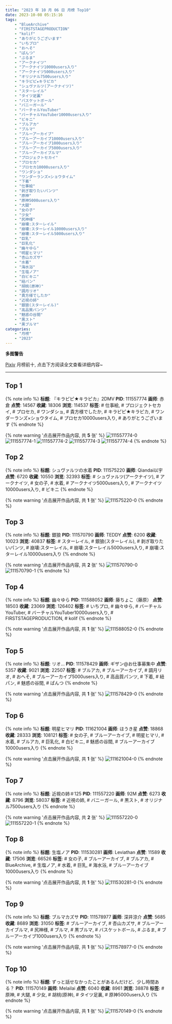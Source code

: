```yaml
---
title: "2023 年 10 月 06 日 月榜 Top10"
date: 2023-10-08 05:15:16
tags:
    - "BlueArchive"
    - "FIRSTSTAGEPRODUCTION"
    - "kolif"
    - "ありがとうございます"
    - "いちプロ"
    - "おへそ"
    - "ぱんつ"
    - "ぶるま"
    - "アークナイツ"
    - "アークナイツ10000users入り"
    - "アークナイツ5000users入り"
    - "オリジナル7500users入り"
    - "キラピピ★キラピカ"
    - "シュヴァルツ(アークナイツ)"
    - "スターレイル"
    - "タイツ足裏"
    - "バスケットボール"
    - "バニーガール"
    - "バーチャルYouTuber"
    - "バーチャルYouTuber10000users入り"
    - "ビキニ"
    - "ブルアカ"
    - "ブルマ"
    - "ブルーアーカイブ"
    - "ブルーアーカイブ10000users入り"
    - "ブルーアーカイブ1000users入り"
    - "ブルーアーカイブ5000users入り"
    - "ブルーアーカイブルマ"
    - "プロジェクトセカイ"
    - "プロセカ"
    - "プロセカ10000users入り"
    - "ワンダショ"
    - "ワンダーランズ×ショウタイム"
    - "下着"
    - "仕事絵"
    - "剥ぎ取りたいパンツ"
    - "原神"
    - "原神5000users入り"
    - "大腿"
    - "女の子"
    - "少女"
    - "尻神様"
    - "崩壊:スターレイル"
    - "崩壊:スターレイル10000users入り"
    - "崩壊:スターレイル5000users入り"
    - "巨乳"
    - "巨乳化"
    - "幽々ゆら"
    - "明星ヒマリ"
    - "杏山カズサ"
    - "水着"
    - "海水浴"
    - "生塩ノア"
    - "白ビキニ"
    - "紐パン"
    - "胡桃(原神)"
    - "調月リオ"
    - "貴方様でしたか"
    - "近視の姉"
    - "銀狼(スターレイル)"
    - "高品質パンツ"
    - "魅惑の谷間"
    - "黒スト"
    - "黒ブルマ"
categories:
    - "月榜"
    - "2023"
---
```


<i class="fa fa-triangle-exclamation"></i>**多图警告**<i class="fa fa-triangle-exclamation"></i>

[Pixiv](https://www.pixiv.net/) 月榜前十, 点击下方阅读全文查看详细内容~

<!-- more -->

---

## Top 1

{% note info %}
**标题**: 『キラピピ★キラピカ』2DMV
**PID**: 111557774 **画师**: 赤倉
**点赞**: 14567 **收藏**: 18306 **浏览**: 114537
**标签**: # 仕事絵, # プロジェクトセカイ, # プロセカ, # ワンダショ, # 貴方様でしたか, # キラピピ★キラピカ, # ワンダーランズ×ショウタイム, # プロセカ10000users入り, # ありがとうございます
{% endnote %}

{% note warning '点击展开作品内容, 共 **5** 张' %}
![111557774-0](https://i.pixiv.re/img-original/img/2023/09/09/00/09/53/111557774_p0.png)
![111557774-1](https://i.pixiv.re/img-original/img/2023/09/09/00/09/53/111557774_p1.png)
![111557774-2](https://i.pixiv.re/img-original/img/2023/09/09/00/09/53/111557774_p2.png)
![111557774-3](https://i.pixiv.re/img-original/img/2023/09/09/00/09/53/111557774_p3.png)
![111557774-4](https://i.pixiv.re/img-original/img/2023/09/09/00/09/53/111557774_p4.png)
{% endnote %}

## Top 2

{% note info %}
**标题**: シュヴァルツの水着
**PID**: 111575220 **画师**: Qiandai以宇
**点赞**: 6720 **收藏**: 10550 **浏览**: 32393
**标签**: # シュヴァルツ(アークナイツ), # アークナイツ, # 女の子, # 水着, # アークナイツ5000users入り, # アークナイツ10000users入り, # ビキニ
{% endnote %}

{% note warning '点击展开作品内容, 共 **1** 张' %}
![111575220-0](https://i.pixiv.re/img-original/img/2023/09/09/17/10/54/111575220_p0.png)
{% endnote %}

## Top 3

{% note info %}
**标题**: 銀狼
**PID**: 111570790 **画师**: TEDDY
**点赞**: 6200 **收藏**: 10023 **浏览**: 40837
**标签**: # スターレイル, # 銀狼(スターレイル), # 剥ぎ取りたいパンツ, # 崩壊:スターレイル, # 崩壊:スターレイル5000users入り, # 崩壊:スターレイル10000users入り
{% endnote %}

{% note warning '点击展开作品内容, 共 **2** 张' %}
![111570790-0](https://i.pixiv.re/img-original/img/2023/09/09/13/32/59/111570790_p0.jpg)
![111570790-1](https://i.pixiv.re/img-original/img/2023/09/09/13/32/59/111570790_p1.jpg)
{% endnote %}

## Top 4

{% note info %}
**标题**: 幽々ゆら
**PID**: 111588052 **画师**: 藤ちょこ（藤原）
**点赞**: 18503 **收藏**: 23069 **浏览**: 126402
**标签**: # いちプロ, # 幽々ゆら, # バーチャルYouTuber, # バーチャルYouTuber10000users入り, # FIRSTSTAGEPRODUCTION, # kolif
{% endnote %}

{% note warning '点击展开作品内容, 共 **1** 张' %}
![111588052-0](https://i.pixiv.re/img-original/img/2023/09/10/00/01/50/111588052_p0.png)
{% endnote %}

## Top 5

{% note info %}
**标题**: リオ...
**PID**: 111578429 **画师**: ギザン@お仕事募集中
**点赞**: 5357 **收藏**: 9021 **浏览**: 22507
**标签**: # ブルアカ, # ブルーアーカイブ, # 調月リオ, # おへそ, # ブルーアーカイブ5000users入り, # 高品質パンツ, # 下着, # 紐パン, # 魅惑の谷間, # ぱんつ
{% endnote %}

{% note warning '点击展开作品内容, 共 **1** 张' %}
![111578429-0](https://i.pixiv.re/img-original/img/2023/09/09/19/14/07/111578429_p0.png)
{% endnote %}

## Top 6

{% note info %}
**标题**: 明星ヒマリ
**PID**: 111621004 **画师**: ほうき星
**点赞**: 18868 **收藏**: 28333 **浏览**: 108121
**标签**: # 女の子, # ブルーアーカイブ, # 明星ヒマリ, # 水着, # ブルアカ, # 巨乳化, # 白ビキニ, # 魅惑の谷間, # ブルーアーカイブ10000users入り
{% endnote %}

{% note warning '点击展开作品内容, 共 **1** 张' %}
![111621004-0](https://i.pixiv.re/img-original/img/2023/09/11/00/01/57/111621004_p0.jpg)
{% endnote %}

## Top 7

{% note info %}
**标题**: 近視の姉＃125
**PID**: 111557220 **画师**: 92M
**点赞**: 6273 **收藏**: 8796 **浏览**: 58037
**标签**: # 近視の姉, # バニーガール, # 黒スト, # オリジナル7500users入り
{% endnote %}

{% note warning '点击展开作品内容, 共 **2** 张' %}
![111557220-0](https://i.pixiv.re/img-original/img/2023/09/09/00/01/14/111557220_p0.png)
![111557220-1](https://i.pixiv.re/img-original/img/2023/09/09/00/01/14/111557220_p1.png)
{% endnote %}

## Top 8

{% note info %}
**标题**: 生塩ノア
**PID**: 111530281 **画师**: Leviathan
**点赞**: 11589 **收藏**: 17506 **浏览**: 66526
**标签**: # 女の子, # ブルーアーカイブ, # ブルアカ, # BlueArchive, # 生塩ノア, # 水着, # 巨乳, # 海水浴, # ブルーアーカイブ10000users入り
{% endnote %}

{% note warning '点击展开作品内容, 共 **1** 张' %}
![111530281-0](https://i.pixiv.re/img-original/img/2023/09/08/00/00/56/111530281_p0.png)
{% endnote %}

## Top 9

{% note info %}
**标题**: ブルマカズサ
**PID**: 111578977 **画师**: 深井涼介
**点赞**: 5685 **收藏**: 8689 **浏览**: 31050
**标签**: # ブルーアーカイブ, # 杏山カズサ, # ブルーアーカイブルマ, # 尻神様, # ブルマ, # 黒ブルマ, # バスケットボール, # ぶるま, # ブルーアーカイブ1000users入り
{% endnote %}

{% note warning '点击展开作品内容, 共 **1** 张' %}
![111578977-0](https://i.pixiv.re/img-original/img/2023/09/09/19/35/56/111578977_p0.jpg)
{% endnote %}

## Top 10

{% note info %}
**标题**: ずっと話せなかったことがあるんだけど、少し時間ある？
**PID**: 111570149 **画师**: Melailai
**点赞**: 6040 **收藏**: 8961 **浏览**: 38878
**标签**: # 原神, # 大腿, # 少女, # 胡桃(原神), # タイツ足裏, # 原神5000users入り
{% endnote %}

{% note warning '点击展开作品内容, 共 **1** 张' %}
![111570149-0](https://i.pixiv.re/img-original/img/2023/09/09/13/00/00/111570149_p0.jpg)
{% endnote %}
